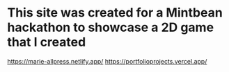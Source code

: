 # This site was created for a Mintbean hackathon to showcase a 2D game that I created

https://marie-allpress.netlify.app/
https://portfolioprojects.vercel.app/